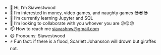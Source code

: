 - 👋 Hi, I’m Siawestwood
- 👀 I’m interested in money, video games, and naughty games 😎😎😎
- 🌱 I’m currently learning Jupyter and SQL
- 💞️ I’m looking to collaborate with you whoever you are 😜😜😜
- 📫 How to reach me siavashnw@gmail.com
- 😄 Pronouns: Siawestwood
- ⚡ Fun fact: if there is a flood,  Scarlett Johansson will drown but giraffes not.

<!---
Siawestwood/Siawestwood is a ✨ special ✨ repository because its `README.md` (this file) appears on your GitHub profile.
You can click the Preview link to take a look at your changes.
--->
